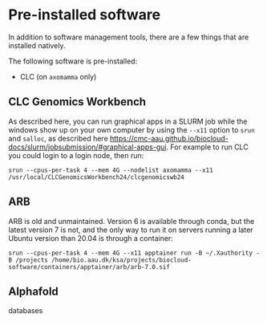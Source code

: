 # Pre-installed software
In addition to software management tools, there are a few things that are installed natively.

The following software is pre-installed:

 - CLC (on `axomamma` only)

## CLC Genomics Workbench
As described here, you can run graphical apps in a SLURM job while the windows show up on your own computer by using the `--x11` option to `srun` and `salloc`, as described here https://cmc-aau.github.io/biocloud-docs/slurm/jobsubmission/#graphical-apps-gui. For example to run CLC you could login to a login node, then run:
```
srun --cpus-per-task 4 --mem 4G --nodelist axomamma --x11 /usr/local/CLCGenomicsWorkbench24/clcgenomicswb24
```

## ARB
ARB is old and unmaintained. Version 6 is available through conda, but the latest version 7 is not, and the only way to run it on servers running a later Ubuntu version than 20.04 is through a container:
```
srun --cpus-per-task 4 --mem 4G --x11 apptainer run -B ~/.Xauthority -B /projects /home/bio.aau.dk/ksa/projects/biocloud-software/containers/apptainer/arb/arb-7.0.sif
```

## Alphafold
databases